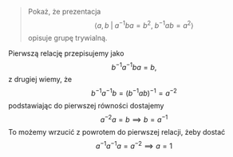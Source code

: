> Pokaż, że prezentacja 
> $$\langle a, b\;|\;a^{-1}ba=b^2,\;b^{-1}ab=a^2\rangle$$
> opisuje grupę trywialną.

Pierwszą relację przepisujemy jako 
$$b^{-1}a^{-1}ba=b,$$
z drugiej wiemy, że 
$$b^{-1}a^{-1}b=(b^{-1}ab)^{-1}=a^{-2}$$
podstawiając do pierwszej równości dostajemy
$$a^{-2}a=b\implies b=a^{-1}$$
To możemy wrzucić z powrotem do pierwszej relacji, żeby dostać
$$a^{-1}a^{-1}a=a^{-2}\implies a=1$$